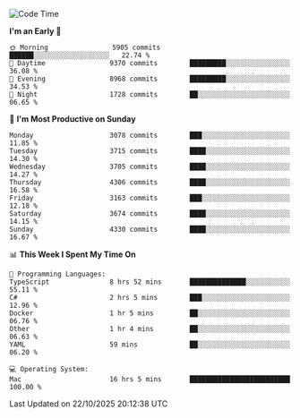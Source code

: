 <!--START_SECTION:waka-->
![Code Time](http://img.shields.io/badge/Code%20Time-5%2C443%20hrs%2056%20mins-blue)

**I'm an Early 🐤** 

```text
🌞 Morning                5905 commits        ██████░░░░░░░░░░░░░░░░░░░   22.74 % 
🌆 Daytime                9370 commits        █████████░░░░░░░░░░░░░░░░   36.08 % 
🌃 Evening                8968 commits        █████████░░░░░░░░░░░░░░░░   34.53 % 
🌙 Night                  1728 commits        ██░░░░░░░░░░░░░░░░░░░░░░░   06.65 % 
```
📅 **I'm Most Productive on Sunday** 

```text
Monday                   3078 commits        ███░░░░░░░░░░░░░░░░░░░░░░   11.85 % 
Tuesday                  3715 commits        ████░░░░░░░░░░░░░░░░░░░░░   14.30 % 
Wednesday                3705 commits        ████░░░░░░░░░░░░░░░░░░░░░   14.27 % 
Thursday                 4306 commits        ████░░░░░░░░░░░░░░░░░░░░░   16.58 % 
Friday                   3163 commits        ███░░░░░░░░░░░░░░░░░░░░░░   12.18 % 
Saturday                 3674 commits        ████░░░░░░░░░░░░░░░░░░░░░   14.15 % 
Sunday                   4330 commits        ████░░░░░░░░░░░░░░░░░░░░░   16.67 % 
```


📊 **This Week I Spent My Time On** 

```text
💬 Programming Languages: 
TypeScript               8 hrs 52 mins       ██████████████░░░░░░░░░░░   55.11 % 
C#                       2 hrs 5 mins        ███░░░░░░░░░░░░░░░░░░░░░░   12.96 % 
Docker                   1 hr 5 mins         ██░░░░░░░░░░░░░░░░░░░░░░░   06.76 % 
Other                    1 hr 4 mins         ██░░░░░░░░░░░░░░░░░░░░░░░   06.63 % 
YAML                     59 mins             ██░░░░░░░░░░░░░░░░░░░░░░░   06.20 % 

💻 Operating System: 
Mac                      16 hrs 5 mins       █████████████████████████   100.00 % 
```


 Last Updated on 22/10/2025 20:12:38 UTC
<!--END_SECTION:waka-->
